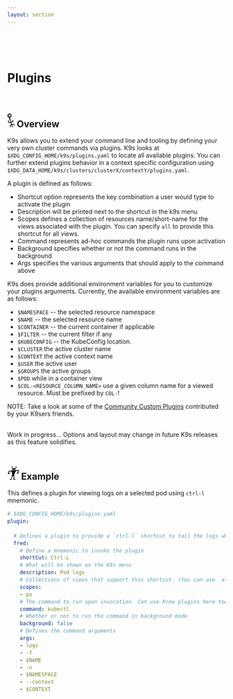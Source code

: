 ```yaml
---
layout: section
---
```


<i class="icon fas fa-plug fa-7x"></i>

<br/>
<br/>
<br/>

# Plugins

<br/>

## <img src="/assets/sections/overview.png" width="auto" height="32"/> Overview

K9s allows you to extend your command line and tooling by defining your very own cluster commands via plugins.
K9s looks at `$XDG_CONFIG_HOME/k9s/plugins.yaml` to locate all available plugins.
You can further extend plugins behavior in a context specific configuration using `$XDG_DATA_HOME/k9s/clusters/clusterX/contextY/plugins.yaml`.

A plugin is defined as follows:

* Shortcut option represents the key combination a user would type to activate the plugin
* Description will be printed next to the shortcut in the k9s menu
* Scopes defines a collection of resources name/short-name for the views associated with the plugin. You can specify `all` to provide this shortcut for all views.
* Command represents ad-hoc commands the plugin runs upon activation
* Background specifies whether or not the command runs in the background
* Args specifies the various arguments that should apply to the command above

K9s does provide additional environment variables for you to customize your plugins arguments. Currently, the available environment variables are as follows:

* `$NAMESPACE` -- the selected resource namespace
* `$NAME` -- the selected resource name
* `$CONTAINER` -- the current container if applicable
* `$FILTER` -- the current filter if any
* `$KUBECONFIG` -- the KubeConfig location.
* `$CLUSTER` the active cluster name
* `$CONTEXT` the active context name
* `$USER` the active user
* `$GROUPS` the active groups
* `$POD` while in a container view
* `$COL-<RESOURCE_COLUMN_NAME>` use a given column name for a viewed resource. Must be prefixed by `COL-`!

NOTE: Take a look at some of the [Community Custom Plugins](https://github.com/derailed/k9s/tree/master/plugins) contributed by your K9sers friends.

<br/>
<div class="note">
  <i class="fas fa-skull"></i> Work in progress... Options and layout may change in future K9s releases as this feature solidifies.
</div>

<br/>

## <img src="/assets/sections/examples.png" width="auto" height="32"/> Example

This defines a plugin for viewing logs on a selected pod using `ctrl-l` mnemonic.

```yaml
# $XDG_CONFIG_HOME/k9s/plugins.yaml
plugin:

  # Defines a plugin to provide a `ctrl-l` shortcut to tail the logs while in pod view.
  fred:
    # Define a mnemonic to invoke the plugin
    shortCut: Ctrl-L
    # What will be shown on the K9s menu
    description: Pod logs
    # Collections of views that support this shortcut. (You can use `all`)
    scopes:
    - po
    # The command to run upon invocation. Can use Krew plugins here too!
    command: kubectl
    # Whether or not to run the command in background mode
    background: false
    # Defines the command arguments
    args:
    - logs
    - -f
    - $NAME
    - -n
    - $NAMESPACE
    - --context
    - $CONTEXT
```

